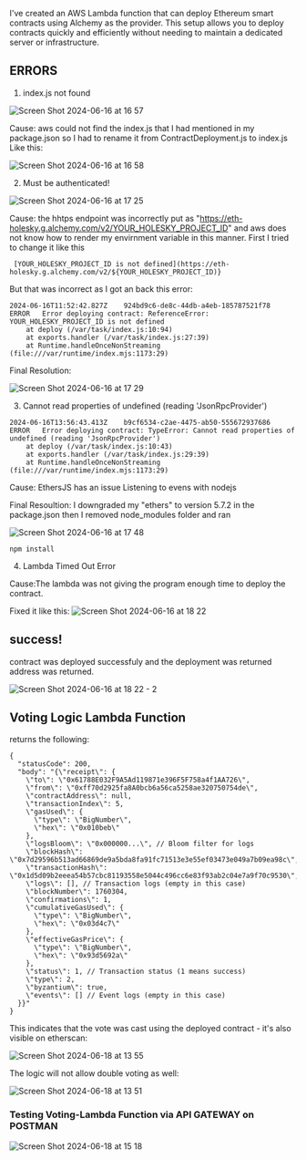 I've created an AWS Lambda function that can deploy Ethereum smart contracts using Alchemy as the provider.
This setup allows you to deploy contracts quickly and efficiently without needing to maintain a dedicated server or infrastructure.

## ERRORS
1.  index.js not found
   
![Screen Shot 2024-06-16 at 16 57](https://github.com/Sequence-94/voting-dapp-deployment/assets/53806574/709a3add-6898-48d8-b611-b0352d752d5a)

Cause: aws could not find the index.js that I had mentioned in my package.json so I had to rename it from ContractDeployment.js to index.js
Like this:

![Screen Shot 2024-06-16 at 16 58](https://github.com/Sequence-94/voting-dapp-deployment/assets/53806574/a3a2be3d-bf5c-4f3d-a901-fa89f1890f1b)


2.  Must be authenticated!
   
![Screen Shot 2024-06-16 at 17 25](https://github.com/Sequence-94/voting-dapp-deployment/assets/53806574/bde049ca-5846-4043-863a-515eb72a946e)


Cause: the hhtps endpoint was incorrectly put as "https://eth-holesky.g.alchemy.com/v2/YOUR_HOLESKY_PROJECT_ID" and aws does not know how to render my envirnment variable in this manner.
First I tried to change it like this 
```
 [YOUR_HOLESKY_PROJECT_ID is not defined](https://eth-holesky.g.alchemy.com/v2/${YOUR_HOLESKY_PROJECT_ID)}
```
But that was incorrect as I got an back this error:
```
2024-06-16T11:52:42.827Z	924bd9c6-de8c-44db-a4eb-185787521f78	ERROR	Error deploying contract: ReferenceError: YOUR_HOLESKY_PROJECT_ID is not defined
    at deploy (/var/task/index.js:10:94)
    at exports.handler (/var/task/index.js:27:39)
    at Runtime.handleOnceNonStreaming (file:///var/runtime/index.mjs:1173:29)
```
Final Resolution:

![Screen Shot 2024-06-16 at 17 29](https://github.com/Sequence-94/voting-dapp-deployment/assets/53806574/afc58899-444a-4960-8573-d202ad433659)

3.  Cannot read properties of undefined (reading 'JsonRpcProvider')

```
2024-06-16T13:56:43.413Z	b9cf6534-c2ae-4475-ab50-555672937686	ERROR	Error deploying contract: TypeError: Cannot read properties of undefined (reading 'JsonRpcProvider')
    at deploy (/var/task/index.js:10:43)
    at exports.handler (/var/task/index.js:29:39)
    at Runtime.handleOnceNonStreaming (file:///var/runtime/index.mjs:1173:29)
```
Cause: EthersJS has an issue Listening to evens with nodejs

Final Resoultion:
I downgraded my "ethers" to version 5.7.2 in the package.json then I removed node_modules folder and ran

![Screen Shot 2024-06-16 at 17 48](https://github.com/Sequence-94/voting-dapp-deployment/assets/53806574/e8f3bd29-b259-48d3-8dc9-a48733357329)

```
npm install 
```
4. Lambda Timed Out Error

Cause:The lambda was not giving the program enough time to deploy the contract.

Fixed it like this:
![Screen Shot 2024-06-16 at 18 22](https://github.com/Sequence-94/election-app/assets/53806574/d28dcb80-b455-4e6f-a4db-b277db3a2c97)

## success!

contract was deployed successfuly and the deployment was returned address was returned. 

![Screen Shot 2024-06-16 at 18 22 - 2](https://github.com/Sequence-94/election-app/assets/53806574/616c35bb-d097-473d-9e19-3753c23d5d13)

## Voting Logic Lambda Function

returns the following:
```
{
  "statusCode": 200,
  "body": "{\"receipt\": {
    \"to\": \"0x61788E032F9A5Ad119871e396F5F758a4f1AA726\",
    \"from\": \"0xff70d2925fa8A0bcb6a56ca5258ae320750754de\",
    \"contractAddress\": null,
    \"transactionIndex\": 5,
    \"gasUsed\": {
      \"type\": \"BigNumber\",
      \"hex\": \"0x010beb\"
    },
    \"logsBloom\": \"0x000000...\", // Bloom filter for logs
    \"blockHash\": \"0x7d29596b513ad66869de9a5bda8fa91fc71513e3e55ef03473e049a7b09ea98c\",
    \"transactionHash\": \"0x1d5d09b2eeea54b57cbc81193558e5044c496cc6e83f93ab2c04e7a9f70c9530\",
    \"logs\": [], // Transaction logs (empty in this case)
    \"blockNumber\": 1760304,
    \"confirmations\": 1,
    \"cumulativeGasUsed\": {
      \"type\": \"BigNumber\",
      \"hex\": \"0x03d4c7\"
    },
    \"effectiveGasPrice\": {
      \"type\": \"BigNumber\",
      \"hex\": \"0x93d5692a\"
    },
    \"status\": 1, // Transaction status (1 means success)
    \"type\": 2,
    \"byzantium\": true,
    \"events\": [] // Event logs (empty in this case)
  }}"
}
```
This indicates that the vote was cast using the deployed contract - it's also visible on etherscan:

![Screen Shot 2024-06-18 at 13 55](https://github.com/Sequence-94/election-app/assets/53806574/190c8395-c507-4575-8ebe-e123f0027202)

The logic will not allow double voting as well:

![Screen Shot 2024-06-18 at 13 51](https://github.com/Sequence-94/election-app/assets/53806574/9381daf5-2d7a-4c39-b263-3acf5bac1514)

### Testing Voting-Lambda Function via API GATEWAY on POSTMAN

![Screen Shot 2024-06-18 at 15 18](https://github.com/Sequence-94/election-app/assets/53806574/a4652d6a-6371-473a-bcf3-d6d54db7ccec)




